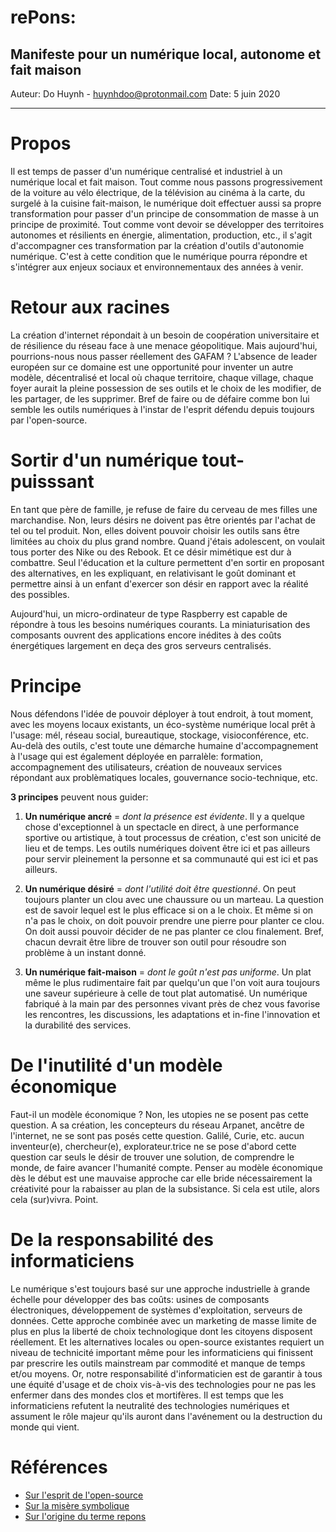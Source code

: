# rePons: 
## Manifeste pour un numérique local, autonome et fait maison
Auteur: Do Huynh - huynhdoo@protonmail.com
Date: 5 juin 2020

----

# Propos
Il est temps de passer d'un numérique centralisé et industriel à un numérique local et fait maison. Tout comme nous passons progressivement de la voiture au vélo électrique, de la télévision au cinéma à la carte, du surgelé à la cuisine fait-maison, le numérique doit effectuer aussi sa propre transformation pour passer d'un principe de consommation de masse à un principe de proximité. Tout comme vont devoir se développer des territoires autonomes et résilients en énergie, alimentation, production, etc., il s'agit d'accompagner ces transformation par la création d'outils d'autonomie numérique. C'est à cette condition que le numérique pourra répondre et s'intégrer aux enjeux sociaux et environnementaux des années à venir.

# Retour aux racines
La création d'internet répondait à un besoin de coopération universitaire et de résilience du réseau face à une menace géopolitique. Mais aujourd'hui, pourrions-nous nous passer réellement des GAFAM ? L'absence de leader européen sur ce domaine est une opportunité pour inventer un autre modèle, décentralisé et local où chaque territoire, chaque village, chaque foyer aurait la pleine possession de ses outils et le choix de les modifier, de les partager, de les supprimer. Bref de faire ou de défaire comme bon lui semble les outils numériques à l'instar de l'esprit défendu depuis toujours par l'open-source. 

# Sortir d'un numérique tout-puisssant
En tant que père de famille, je refuse de faire du cerveau de mes filles une marchandise. Non, leurs désirs ne doivent pas être orientés par l'achat de tel ou tel produit. Non, elles doivent pouvoir choisir les outils sans être limitées au choix du plus grand nombre. Quand j'étais adolescent, on voulait tous porter des Nike ou des Rebook. Et ce désir mimétique est dur à combattre. Seul l'éducation et la culture permettent d'en sortir en proposant des alternatives, en les expliquant, en relativisant le goût dominant et permettre ainsi à un enfant d'exercer son désir en rapport avec la réalité des possibles.

Aujourd'hui, un micro-ordinateur de type Raspberry est capable de répondre à tous les besoins numériques courants. La miniaturisation des composants ouvrent des applications encore inédites à des coûts énergétiques largement en deça des gros serveurs centralisés.

# Principe
Nous défendons l'idée de pouvoir déployer à tout endroit, à tout moment, avec les moyens locaux existants, un éco-système numérique local prêt à l'usage: mél, réseau social, bureautique, stockage, visioconférence, etc. Au-delà des outils, c'est toute une démarche humaine d'accompagnement à l'usage qui est également déployée en parralèle: formation, accompagnement des utilisateurs, création de nouveaux services répondant aux problèmatiques locales, gouvernance socio-technique, etc.

**3 principes** peuvent nous guider:
1. **Un numérique ancré** = *dont la présence est évidente*. Il y a quelque chose d'exceptionnel à un spectacle en direct, à une performance sportive ou artistique, à tout processus de création, c'est son unicité de lieu et de temps. Les outils numériques doivent être ici et pas ailleurs pour servir pleinement la personne et sa communauté qui est ici et pas ailleurs.

2. **Un numérique désiré** = *dont l'utilité doit être questionné*. On peut toujours planter un clou avec une chaussure ou un marteau. La question est de savoir lequel est le plus efficace si on a le choix. Et même si on n'a pas le choix, on doit pouvoir prendre une pierre pour planter ce clou. On doit aussi pouvoir décider de ne pas planter ce clou finalement. Bref, chacun devrait être libre de trouver son outil pour résoudre son problème à un instant donné.

3. **Un numérique fait-maison** = *dont le goût n'est pas uniforme*. Un plat même le plus rudimentaire fait par quelqu'un que l'on voit aura toujours une saveur supérieure à celle de tout plat automatisé. Un numérique fabriqué à la main par des personnes vivant près de chez vous favorise les rencontres, les discussions, les adaptations et in-fine l'innovation et la durabilité des services.

# De l'inutilité d'un modèle économique
Faut-il un modèle économique ? Non, les utopies ne se posent pas cette question. A sa création, les concepteurs du réseau Arpanet, ancêtre de l'internet, ne se sont pas posés cette question. Galilé, Curie, etc. aucun inventeur(e), chercheur(e), explorateur.trice ne se pose d'abord cette question car seuls le désir de trouver une solution, de comprendre le monde, de faire avancer l'humanité compte. Penser au modèle économique dès le début est une mauvaise approche car elle bride nécessairement la créativité pour la rabaisser au plan de la subsistance. Si cela est utile, alors cela (sur)vivra. Point.

# De la responsabilité des informaticiens
Le numérique s'est toujours basé sur une approche industrielle à grande échelle pour développer des bas coûts: usines de composants électroniques, développement de systèmes d'exploitation, serveurs de données. Cette approche combinée avec un marketing de masse limite de plus en plus la liberté de choix technologique dont les citoyens disposent réellement. Et les alternatives locales ou open-source existantes requiert un niveau de technicité important même pour les informaticiens qui finissent par prescrire les outils mainstream par commodité et manque de temps et/ou moyens. Or, notre responsabilité d'informaticien est de garantir à tous une équité d'usage et de choix vis-à-vis des technologies pour ne pas les enfermer dans des mondes clos et mortifères. Il est temps que les informaticiens refutent la neutralité des technologies numériques et assument le rôle majeur qu'ils auront dans l'avénement ou la destruction du monde qui vient.

# Références
- [Sur l'esprit de l'open-source](https://wptavern.com/linus-torvalds-explains-how-open-source-led-to-the-success-of-linux)
- [Sur la misère symbolique](http://arsindustrialis.org/mis%C3%A8re-symbolique#:~:text=La%20mis%C3%A8re%20symbolique%20est%20la,et%20de%20la%20vie%20sensible.)
- [Sur l'origine du terme repons](https://fr.wikipedia.org/wiki/R%C3%A9pons)
